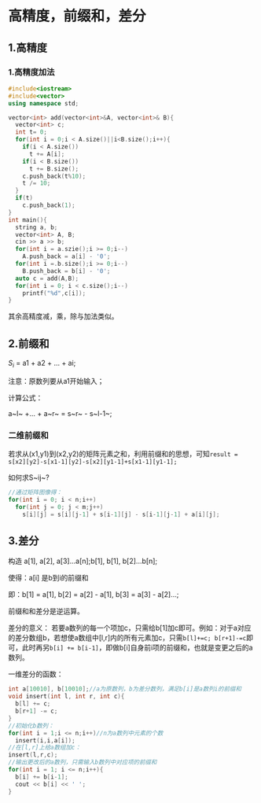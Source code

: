 <script type="text/javascript" src="http://cdn.mathjax.org/mathjax/latest/MathJax.js?config=default"></script>


# 高精度，前缀和，差分

## 1.高精度

### 1.高精度加法

```c++
#include<iostream>
#include<vector>
using namespace std;

vector<int> add(vector<int>&A, vector<int>& B){
  vector<int> c;
  int t= 0;
  for(int i = 0;i < A.size()||i<B.size();i++){
    if(i < A.size())
      t += A[i];
    if(i < B.size())
      t += B.size();
    c.push_back(t%10);
    t /= 10;
  }
  if(t)
    c.push_back(1);
}
int main(){
  string a, b;
  vector<int> A, B;
  cin >> a >> b;
  for(int i = a.szie();i >= 0;i--)
    A.push_back = a[i] - '0';
  for(int i =.b.size();i >= 0;i--)
    B.push_back = b[i] - '0';
  auto c = add(A,B);
  for(int i = 0; i < c.size();i--)
    printf("%d",c[i]);
}
```

其余高精度减，乘，除与加法类似。

## 2.前缀和

$S_i$​ =  a1 + a2 + ... + ai;

注意：原数列要从a1开始输入；

计算公式：

a~l~ +... + a~r~ = s~r~ -  s~l-1~;

### 二维前缀和

若求从(x1,y1)到(x2,y2)的矩阵元素之和，利用前缀和的思想，可知`result = s[x2][y2]-s[x1-1][y2]-s[x2][y1-1]+s[x1-1][y1-1];`

如何求S~ij~?

```c
//通过矩阵图像得：
for(int i = 0; i < n;i++)
  for(int j = 0; j < m;j++)
    s[i][j] = s[i][j-1] + s[i-1][j] - s[i-1][j-1] + a[i][j];
```

## 3.差分

构造 a[1], a[2], a[3]...a[n];b[1], b[1], b[2]...b[n];

使得：a[i] 是b到i的前缀和

即：b[1] = a[1], b[2] = a[2] - a[1], b[3] = a[3] - a[2]...;

前缀和和差分是逆运算。

差分的意义： 若要a数列的每一个项加c，只需给b[1]加c即可。例如：对于a对应的差分数组b，若想使a数组中[l,r]内的所有元素加c，只需`b[l]+=c; b[r+1]-=c`即可，此时再另`b[i] += b[i-1]`，即做b[i]自身前i项的前缀和，也就是变更之后的a数列。



一维差分的函数：

```c++
int a[10010], b[10010];//a为原数列，b为差分数列，满足b[i]是a数列i的前缀和
void insert(int l, int r, int c){
  b[l] += c;
  b[r+1] -= c;
}
//初始化b数列：
for(int i = 1;i <= n;i++)//n为a数列中元素的个数
  insert(i,i,a[i]);
//在[l,r]上给a数组加c：
insert(l,r,c);
//输出更改后的a数列，只需输入b数列中对应项的前缀和
for(int i = 1; i <= n;i++){
  b[i] += b[i-1];
  cout << b[i] << ' ';
}
```





